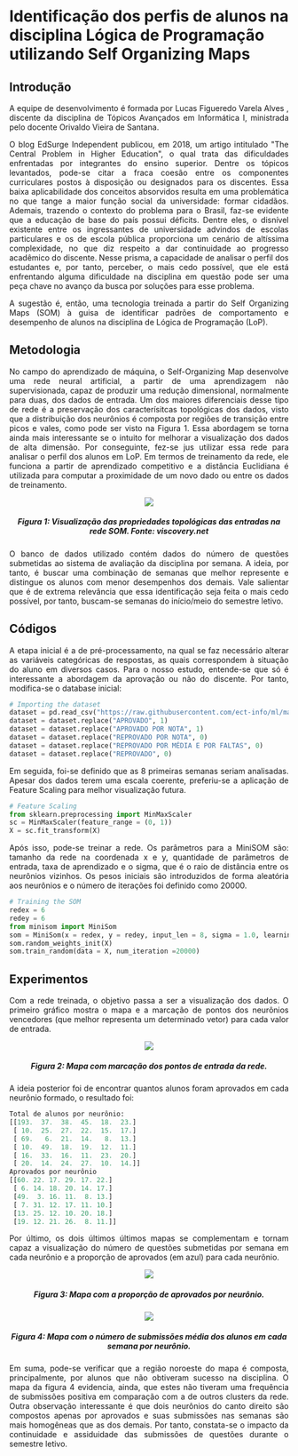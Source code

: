 # Identificação dos perfis de alunos na disciplina Lógica de Programação utilizando Self Organizing Maps

## Introdução
<p align="justify">
A equipe de desenvolvimento é formada por Lucas Figueredo Varela Alves , discente da disciplina de Tópicos Avançados em Informática I, ministrada pelo docente Orivaldo Vieira de Santana. 
</p>
<p align="justify">
O blog EdSurge Independent publicou, em 2018, um artigo intitulado "The Central Problem in Higher Education", o qual trata das dificuldades enfrentadas por integrantes do ensino superior. Dentre os tópicos levantados, pode-se citar a fraca coesão entre os componentes curriculares postos à disposição ou designados para os discentes. Essa baixa aplicabilidade dos conceitos absorvidos resulta em uma problemática no que tange a maior função social da universidade: formar cidadãos. 
Ademais, trazendo o contexto do problema para o Brasil, faz-se evidente que a educação de base do país possui déficits. Dentre eles, o disnível existente entre os ingressantes de universidade advindos de escolas particulares e os de escola pública proporciona um cenário de altíssima complexidade, no que diz respeito a dar continuidade ao progresso acadêmico do discente.
Nesse prisma, a capacidade de analisar o perfil dos estudantes e, por tanto, perceber, o mais cedo possível, que ele está enfrentando alguma dificuldade na disciplina em questão pode ser uma peça chave no avanço da busca por soluções para esse problema.

<p align="justify">
A sugestão é, então, uma tecnologia treinada a partir do Self Organizing Maps (SOM) à guisa de identificar padrões de comportamento e desempenho de alunos na disciplina de Lógica de Programação (LoP).
</p>

## Metodologia 
<p align="justify">
No campo do aprendizado de máquina, o Self-Organizing Map desenvolve uma rede neural artificial, a partir de uma aprendizagem não supervisionada, capaz de produzir uma redução dimensional, normalmente para duas, dos dados de entrada. 
Um dos maiores diferenciais desse tipo de rede é a preservação dos caracterísitcas topológicas dos dados, visto que a distribuição dos neurônios é composta por regiões de transição entre picos e vales, como pode ser visto na Figura 1. Essa abordagem se torna ainda mais interessante se o intuito for melhorar a visualização dos dados de alta dimensão. 
Por conseguinte, fez-se jus utilizar essa rede para analisar o perfil dos alunos em LoP. Em termos de treinamento da rede, ele funciona a partir de aprendizado competitivo e a distância Euclidiana é utilizada para computar a proximidade de um novo dado ou entre os dados de treinamento. 
</p>
<center>
<img src="https://www.viscovery.net/bilder/somine/UnfoldedMap.png"/>
<h5>Figura 1: Visualização das propriedades topológicas das entradas na rede SOM.
Fonte: viscovery.net </h5></center>

</p>
<p align="justify">
O banco de dados utilizado contém dados do número de questões submetidas ao sistema de avaliação da disciplina por semana. A ideia, por tanto, é buscar uma combinação de semanas que melhor represente e distingue os alunos com menor desempenhos dos demais. Vale salientar que é de extrema relevância que essa identificação seja feita o mais cedo possível, por tanto, buscam-se semanas do início/meio do semestre letivo.
</p>

## Códigos 
<p align="justify">
A etapa inicial é a de pré-processamento, na qual se faz necessário alterar as variáveis categóricas de respostas, as quais correspondem à situação do aluno em diversos casos. Para o nosso estudo, entende-se que só é interessante a abordagem da aprovação ou não do discente. Por tanto, modifica-se o database inicial:
</p>

```py
# Importing the dataset
dataset = pd.read_csv("https://raw.githubusercontent.com/ect-info/ml/master/dados/lop_submissao_semana.csv")
dataset = dataset.replace("APROVADO", 1)
dataset = dataset.replace("APROVADO POR NOTA", 1)
dataset = dataset.replace("REPROVADO POR NOTA", 0)
dataset = dataset.replace("REPROVADO POR MÉDIA E POR FALTAS", 0)
dataset = dataset.replace("REPROVADO", 0)
```
<p align="justify">
Em seguida, foi-se definido que as 8 primeiras semanas seriam analisadas. Apesar dos dados terem uma escala coerente, preferiu-se a aplicação de Feature Scaling para melhor visualização futura.
</p>

```py
# Feature Scaling
from sklearn.preprocessing import MinMaxScaler
sc = MinMaxScaler(feature_range = (0, 1))
X = sc.fit_transform(X)
```

<p align="justify">
Após isso, pode-se treinar a rede. Os parâmetros para a MiniSOM são: tamanho da rede na coordenada x e y, quantidade de parâmetros de entrada, taxa de aprendizado e o sigma, que é o raio de distância entre os neurônios vizinhos. Os pesos iniciais são introduzidos de forma aleatória aos neurônios e o número de iterações foi definido como 20000.
</p>

```py
# Training the SOM
redex = 6
redey = 6
from minisom import MiniSom
som = MiniSom(x = redex, y = redey, input_len = 8, sigma = 1.0, learning_rate = 0.45)
som.random_weights_init(X)
som.train_random(data = X, num_iteration =20000)
```
## Experimentos 
<p align="justify">
Com a rede treinada, o objetivo passa a ser a visualização dos dados. O primeiro gráfico mostra o mapa e a marcação de pontos dos neurônios vencedores (que melhor representa um determinado vetor) para cada valor de entrada.
</p>
<center>
<img src="https://i.ibb.co/4Tc39rv/map1.png"/>
<h5>Figura 2: Mapa com marcação dos pontos de entrada da rede.
 </h5></center>

<p align="justify">
A ideia posterior foi de encontrar quantos alunos foram aprovados em cada neurônio formado, o resultado foi:

```py
Total de alunos por neurônio:
[[193.  37.  38.  45.  18.  23.]
 [ 10.  25.  27.  22.  15.  17.]
 [ 69.   6.  21.  14.   8.  13.]
 [ 10.  49.  18.  19.  12.  11.]
 [ 16.  33.  16.  11.  23.  20.]
 [ 20.  14.  24.  27.  10.  14.]]
Aprovados por neurônio
[[60. 22. 17. 29. 17. 22.]
 [ 6. 14. 18. 20. 14. 17.]
 [49.  3. 16. 11.  8. 13.]
 [ 7. 31. 12. 17. 11. 10.]
 [13. 25. 12. 10. 20. 18.]
 [19. 12. 21. 26.  8. 11.]]

```
</p>

<p align="justify">
Por último, os dois últimos últimos mapas se complementam e tornam capaz a visualização do número de questões submetidas por semana em cada neurônio e a proporção de aprovados (em azul) para cada neurônio.
</p>
<center>
<img src="https://i.ibb.co/9TGY26d/map2.png"/>
<h5>Figura 3: Mapa com a proporção de aprovados por neurônio.
 </h5></center>

</p>
<center>
<img src="https://i.ibb.co/Mcm1D3d/map3.png"/>
<h5>Figura 4: Mapa com o número de submissões média dos alunos em cada semana por neurônio.
 </h5></center>

<p align="justify">
Em suma, pode-se verificar que a região noroeste do mapa é composta, principalmente, por alunos que não obtiveram sucesso na disciplina. O mapa da figura 4 evidencia, ainda, que estes não tiveram uma frequência de submissões positiva em comparação com a de outros clusters da rede.
Outra observação interessante é que dois neurônios do canto direito são compostos apenas por aprovados e suas submissões nas semanas são mais homogêneas que as dos demais. Por tanto, constata-se o impacto da continuidade e assiduidade das submissões de questões durante o semestre letivo. 
</p>
